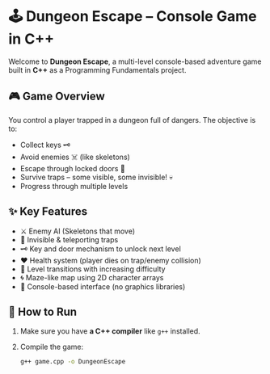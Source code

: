 # 🕹️ Dungeon Escape – Console Game in C++

Welcome to **Dungeon Escape**, a multi-level console-based adventure game built in **C++** as a Programming Fundamentals project.

## 🎮 Game Overview

You control a player trapped in a dungeon full of dangers. The objective is to:
- Collect keys 🗝️  
- Avoid enemies ☠️ (like skeletons)  
- Escape through locked doors 🚪  
- Survive traps – some visible, some invisible! 💀  
- Progress through multiple levels

## ✨ Key Features

- ⚔️ Enemy AI (Skeletons that move)
- 🧠 Invisible & teleporting traps
- 🗝️ Key and door mechanism to unlock next level
- ❤️ Health system (player dies on trap/enemy collision)
- 🚪 Level transitions with increasing difficulty
- 🌀 Maze-like map using 2D character arrays
- 📜 Console-based interface (no graphics libraries)

## 🧪 How to Run

1. Make sure you have **a C++ compiler** like `g++` installed.
2. Compile the game:

   ```bash
   g++ game.cpp -o DungeonEscape
